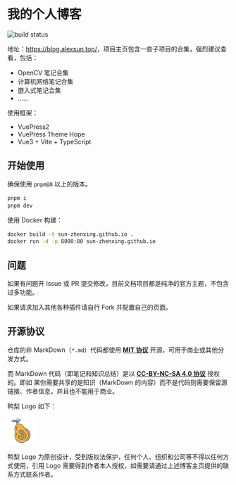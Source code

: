 # 我的个人博客

![build status](https://img.shields.io/github/actions/workflow/status/Sun-ZhenXing/Sun-ZhenXing.github.io/deploy-docs.yml?branch=main)

地址：<https://blog.alexsun.top/>，项目主页包含一些子项目的合集，强烈建议查看，包括：

- OpenCV 笔记合集
- 计算机网络笔记合集
- 嵌入式笔记合集
- ……

使用框架：

- VuePress2
- VuePress Theme Hope
- Vue3 + Vite + TypeScript

## 开始使用

确保使用 `pnpm@8` 以上的版本。

```bash
pnpm i
pnpm dev
```

使用 Docker 构建：

```bash
docker build -t sun-zhenxing.github.io .
docker run -d -p 8080:80 sun-zhenxing.github.io
```

## 问题

如果有问题开 Issue 或 PR 提交修改，目前文档项目都是纯净的官方主题，不包含过多功能。

如果请求加入其他各种插件请自行 Fork 并配置自己的页面。

## 开源协议

仓库的非 MarkDown（`*.md`）代码都使用 [**MIT 协议**](https://mit-license.org/) 开源，可用于商业或其他分发方式。

而 MarkDown 代码（即笔记和知识总结）是以 [**CC-BY-NC-SA 4.0 协议**](https://creativecommons.org/licenses/by-nc-sa/4.0/) 授权的。即如 果你需要共享的是知识（MarkDown 的内容）而不是代码则需要保留源链接、作者信息，并且也不能用于商业。

鸭梨 Logo 如下：

<!-- markdownlint-disable MD033 MD045 -->
<img src="https://github.com/Sun-ZhenXing/Sun-ZhenXing.github.io/raw/main/src/.vuepress/public/logo.svg" style="width: 64px" />

鸭梨 Logo 为原创设计，受到版权法保护，任何个人、组织和公司等不得以任何方式使用，引用 Logo 需要得到作者本人授权，如需要请通过上述博客主页提供的联系方式联系作者。

